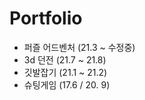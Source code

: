 # Portfolio

- 퍼즐 어드벤처 (21.3 ~ 수정중)
- 3d 던전 (21.7 ~ 21.8)
- 깃발잡기 (21.1 ~ 21.2)
- 슈팅게임 (17.6 / 20. 9)
